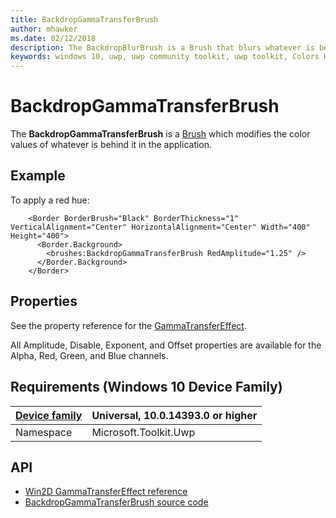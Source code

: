 ```yaml
---
title: BackdropGammaTransferBrush
author: mhawker
ms.date: 02/12/2018
description: The BackdropBlurBrush is a Brush that blurs whatever is behind it in the application.
keywords: windows 10, uwp, uwp community toolkit, uwp toolkit, Colors Helper
---
```


# BackdropGammaTransferBrush

The **BackdropGammaTransferBrush** is a [Brush](https://docs.microsoft.com/en-us/uwp/api/windows.ui.xaml.media.brush) which modifies the color values of whatever is behind it in the application.

## Example

To apply a red hue:

```xaml
    <Border BorderBrush="Black" BorderThickness="1" VerticalAlignment="Center" HorizontalAlignment="Center" Width="400" Height="400">
      <Border.Background>
        <brushes:BackdropGammaTransferBrush RedAmplitude="1.25" />
      </Border.Background>
    </Border>
```

## Properties

See the property reference for the [GammaTransferEffect](http://microsoft.github.io/Win2D/html/T_Microsoft_Graphics_Canvas_Effects_GammaTransferEffect.htm).  

All Amplitude, Disable, Exponent, and Offset properties are available for the Alpha, Red, Green, and Blue channels.

## Requirements (Windows 10 Device Family)

| [Device family](http://go.microsoft.com/fwlink/p/?LinkID=526370) | Universal, 10.0.14393.0 or higher |
| --- | --- |
| Namespace | Microsoft.Toolkit.Uwp |

## API

* [Win2D GammaTransferEffect reference](http://microsoft.github.io/Win2D/html/T_Microsoft_Graphics_Canvas_Effects_GammaTransferEffect.htm)
* [BackdropGammaTransferBrush source code](https://github.com/Microsoft/UWPCommunityToolkit/blob/master/Microsoft.Toolkit.Uwp/Brushes/BackdropGammaTransferBrush.cs)


